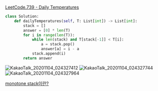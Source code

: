 [LeetCode.739 - Daily Temperatures](https://leetcode.com/problems/daily-temperatures/)

```python
class Solution:
    def dailyTemperatures(self, T: List[int]) -> List[int]:
        stack = []
        answer = [0] * len(T)
        for i in range(len(T)):
            while len(stack) and T[stack[-1]] < T[i]:
                a = stack.pop()
                answer[a] = i - a
            stack.append(i)
        return answer
```
![KakaoTalk_20201104_024327412](https://user-images.githubusercontent.com/23302973/98021403-a41ff080-1e47-11eb-9bff-a05d4f3c5a89.jpg)
![KakaoTalk_20201104_024327744](https://user-images.githubusercontent.com/23302973/98021406-a4b88700-1e47-11eb-938c-4431b6166140.jpg)
![KakaoTalk_20201104_024327964](https://user-images.githubusercontent.com/23302973/98021409-a5511d80-1e47-11eb-8126-1b164b14e1cc.jpg)

[monotone stack이란?](https://justicehui.github.io/medium-algorithm/2019/01/01/monotoneStack/)
